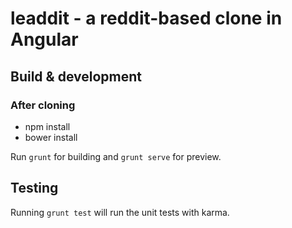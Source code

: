 # leaddit - a reddit-based clone in Angular

## Build & development

### After cloning
 - npm install
 - bower install

Run `grunt` for building and `grunt serve` for preview.

## Testing

Running `grunt test` will run the unit tests with karma.
